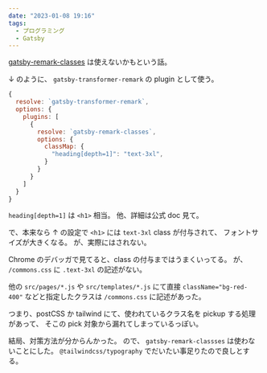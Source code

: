 ```yaml
---
date: "2023-01-08 19:16"
tags:
  - プログラミング
  - Gatsby
---
```


[gatsby-remark-classes](https://www.gatsbyjs.com/plugins/gatsby-remark-classes/)
は使えないかもという話。

↓ のように、 `gatsby-transformer-remark` の plugin として使う。

```js
{
  resolve: `gatsby-transformer-remark`,
  options: {
    plugins: [
      {
        resolve: `gatsby-remark-classes`,
        options: {
          classMap: {
            "heading[depth=1]": "text-3xl",
          }
        }
      }
    ]
  }
}
```

`heading[depth=1]` は `<h1>` 相当。
他、詳細は公式 doc 見て。

で、本来なら ↑ の設定で `<h1>` には `text-3xl` class が付与されて、
フォントサイズが大きくなる。
が、実際にはされない。

Chrome のデバッガで見てると、class の付与まではうまくいってる。
が、 `/commons.css` に `.text-3xl` の記述がない。

他の `src/pages/*.js` や `src/templates/*.js` にて直接 `className="bg-red-400"` などと指定したクラスは
`/commons.css` に記述があった。

つまり、postCSS か tailwind にて、使われているクラス名を pickup する処理があって、
そこの pick 対象から漏れてしまっているっぽい。

結局、対策方法が分からんかった。
ので、 `gatsby-remark-classses` は使わないことにした。
`@tailwindcss/typography` でだいたい事足りたので良しとする。
